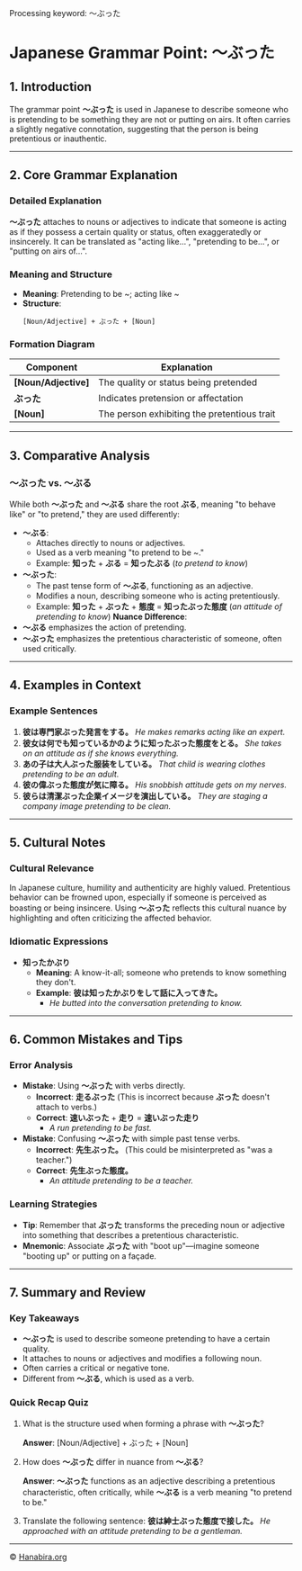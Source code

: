 Processing keyword: ～ぶった
# Japanese Grammar Point: ～ぶった

## 1. Introduction
The grammar point **～ぶった** is used in Japanese to describe someone who is pretending to be something they are not or putting on airs. It often carries a slightly negative connotation, suggesting that the person is being pretentious or inauthentic.

---
## 2. Core Grammar Explanation
### Detailed Explanation
**～ぶった** attaches to nouns or adjectives to indicate that someone is acting as if they possess a certain quality or status, often exaggeratedly or insincerely. It can be translated as "acting like...", "pretending to be...", or "putting on airs of...".
### Meaning and Structure
- **Meaning**: Pretending to be ~; acting like ~
- **Structure**:
  ```
  [Noun/Adjective] + ぶった + [Noun]
  ```
### Formation Diagram
| Component             | Explanation                                 |
|-----------------------|---------------------------------------------|
| **[Noun/Adjective]**  | The quality or status being pretended       |
| **ぶった**           | Indicates pretension or affectation          |
| **[Noun]**            | The person exhibiting the pretentious trait |
---
## 3. Comparative Analysis
### ～ぶった vs. ～ぶる
While both **～ぶった** and **～ぶる** share the root **ぶる**, meaning "to behave like" or "to pretend," they are used differently:
- **～ぶる**:
  - Attaches directly to nouns or adjectives.
  - Used as a verb meaning "to pretend to be ~."
  - Example: **知った** + **ぶる** = **知ったぶる** (*to pretend to know*)
- **～ぶった**:
  - The past tense form of **～ぶる**, functioning as an adjective.
  - Modifies a noun, describing someone who is acting pretentiously.
  - Example: **知った** + **ぶった** + **態度** = **知ったぶった態度** (*an attitude of pretending to know*)
**Nuance Difference**:
- **～ぶる** emphasizes the action of pretending.
- **～ぶった** emphasizes the pretentious characteristic of someone, often used critically.
---
## 4. Examples in Context
### Example Sentences
1. **彼は専門家ぶった発言をする。**
   *He makes remarks acting like an expert.*
2. **彼女は何でも知っているかのように知ったぶった態度をとる。**
   *She takes on an attitude as if she knows everything.*
3. **あの子は大人ぶった服装をしている。**
   *That child is wearing clothes pretending to be an adult.*
4. **彼の偉ぶった態度が気に障る。**
   *His snobbish attitude gets on my nerves.*
5. **彼らは清潔ぶった企業イメージを演出している。**
   *They are staging a company image pretending to be clean.*
---
## 5. Cultural Notes
### Cultural Relevance
In Japanese culture, humility and authenticity are highly valued. Pretentious behavior can be frowned upon, especially if someone is perceived as boasting or being insincere. Using **～ぶった** reflects this cultural nuance by highlighting and often criticizing the affected behavior.
### Idiomatic Expressions
- **知ったかぶり**
  - **Meaning**: A know-it-all; someone who pretends to know something they don't.
  - **Example**: **彼は知ったかぶりをして話に入ってきた。**
    - *He butted into the conversation pretending to know.*
---
## 6. Common Mistakes and Tips
### Error Analysis
- **Mistake**: Using **～ぶった** with verbs directly.
  - **Incorrect**: **走るぶった** (This is incorrect because **ぶった** doesn't attach to verbs.)
  - **Correct**: **速いぶった** + **走り** = **速いぶった走り**
    - *A run pretending to be fast.*
- **Mistake**: Confusing **～ぶった** with simple past tense verbs.
  - **Incorrect**: **先生ぶった。** (This could be misinterpreted as "was a teacher.")
  - **Correct**: **先生ぶった態度。**
    - *An attitude pretending to be a teacher.*
### Learning Strategies
- **Tip**: Remember that **ぶった** transforms the preceding noun or adjective into something that describes a pretentious characteristic.
- **Mnemonic**: Associate **ぶった** with "boot up"—imagine someone "booting up" or putting on a façade.
---
## 7. Summary and Review
### Key Takeaways
- **～ぶった** is used to describe someone pretending to have a certain quality.
- It attaches to nouns or adjectives and modifies a following noun.
- Often carries a critical or negative tone.
- Different from **～ぶる**, which is used as a verb.
### Quick Recap Quiz
1. What is the structure used when forming a phrase with **～ぶった**?
   
   **Answer**: [Noun/Adjective] + ぶった + [Noun]
2. How does **～ぶった** differ in nuance from **～ぶる**?
   
   **Answer**: **～ぶった** functions as an adjective describing a pretentious characteristic, often critically, while **～ぶる** is a verb meaning "to pretend to be."
3. Translate the following sentence:
   **彼は紳士ぶった態度で接した。**
   *He approached with an attitude pretending to be a gentleman.*



---

© [Hanabira.org](https://hanabira.org)
